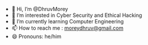 - 👋 Hi, I’m @DhruvMorey
- 👀 I’m interested in Cyber Security and Ethical Hacking
- 🌱 I’m currently learning Computer Engineering
- 📫 How to reach me : moreydhruv@gmail.com
- 😄 Pronouns: he/him
